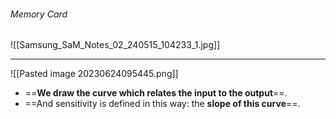 ###### Memory Card
![[Samsung_SaM_Notes_02_240515_104233_1.jpg]]

---
![[Pasted image 20230624095445.png]]
- ==**We draw the curve which relates the input to the output**==.
- ==And sensitivity is defined in this way: the **slope of this curve**==. 
